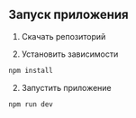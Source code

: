 ## Запуск приложения

1. Скачать репозиторий

2. Установить зависимости

```bash
npm install
```

2. Запустить приложение

```bash
npm run dev
```
